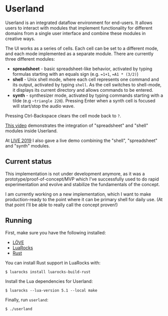 Userland
========

Userland is an integrated dataflow environment for end-users. It allows users
to interact with modules that implement functionality for different domains
from a single user interface and combine these modules in creative ways.

The UI works as a series of cells. Each cell can be set to a different mode,
and each mode implemented as a separate module. There are currently three different modules:

* **spreadsheet** - basic spreadsheet-like behavior, activated by typing formulas
  starting with an equals sign (e.g. `=1+1`, `=A1 * (3/2)`)
* **shell** - Unix shell mode, where each cell represents one command and its output,
  activated by typing `shell`. As the cell switches to shell-mode, it displays its
  current directory and allows commands to be entered.
* **synth** - synthesizer mode, activated by typing commands starting with a
  tilde (e.g `~triangle 220`). Pressing Enter when a synth cell is focused will
  start/stop the audio wave.

Pressing Ctrl-Backspace clears the cell mode back to `?`.

[This video](https://www.youtube.com/watch?v=gla830WPBVU) demonstrates the
integration of "spreadsheet" and "shell" modules inside Userland.

At [LIVE 2019](https://2019.splashcon.org/home/live-2019) I also gave a live
demo combining the "shell", "spreadsheet" and "synth" modules.

Current status
--------------

This implementation is not under development anymore, as it was a
prototype/proof-of-concept/MVP which I've successfully used to do
rapid experimentation and evolve and stabilize the fundamentals of the concept.

I am currently working on a new implementation, which I want to make
production-ready to the point where it can be primary shell for daily use.
(At that point I'll be able to really call the concept proven!)

Running
-------

First, make sure you have the following installed:

- [LÖVE](http://love2d.org/)
- [LuaRocks](https://github.com/luarocks/luarocks/wiki/Download)
- [Rust](https://www.rust-lang.org/)

You can install Rust support in LuaRocks with:

    $ luarocks install luarocks-build-rust

Install the Lua dependencies for Userland:

    $ luarocks --lua-version 5.1 --local make

Finally, run `userland`:

    $ ./userland
